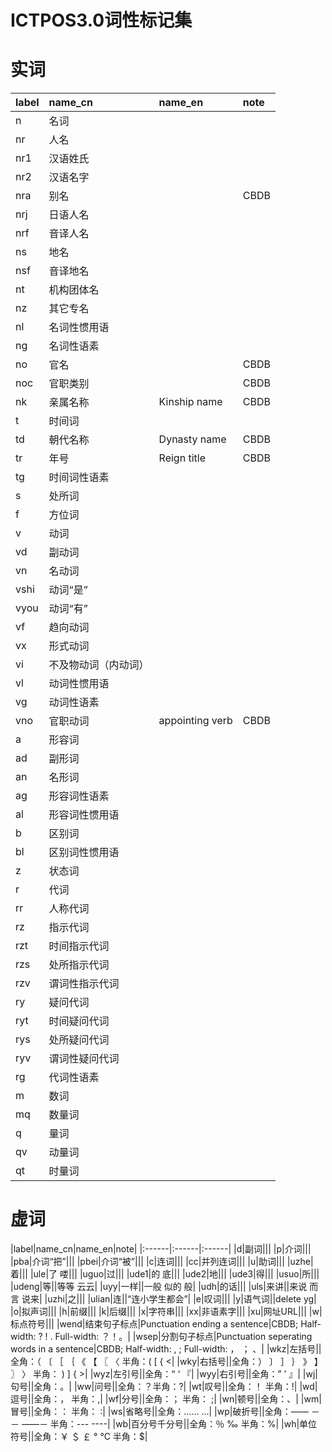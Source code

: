 ICTPOS3.0词性标记集
====
实词
=======
|label|name\_cn|name\_en|note|
|:------|:------|:------|:------|
|n|名词|||
|nr|人名|||
|nr1|汉语姓氏|||
|nr2|汉语名字|||
|nra|别名||CBDB|
|nrj|日语人名|||
|nrf|音译人名|||
|ns|地名|||
|nsf|音译地名|||
|nt|机构团体名|||
|nz|其它专名|||
|nl|名词性惯用语|||
|ng|名词性语素|||
|no|官名||CBDB|
|noc|官职类别||CBDB|
|nk|亲属名称|Kinship name|CBDB|
|t|时间词|||
|td|朝代名称|Dynasty name|CBDB|
|tr|年号|Reign title|CBDB|
|tg|时间词性语素|||
|s|处所词|||
|f|方位词|||
|v|动词|||
|vd|副动词|||
|vn|名动词|||
|vshi|动词“是”|||
|vyou|动词“有”|||
|vf|趋向动词|||
|vx|形式动词|||
|vi|不及物动词（内动词）|||
|vl|动词性惯用语|||
|vg|动词性语素|||
|vno|官职动词|appointing verb|CBDB|
|a|形容词|||
|ad|副形词|||
|an|名形词|||
|ag|形容词性语素|||
|al|形容词性惯用语|||
|b|区别词|||
|bl|区别词性惯用语|||
|z|状态词|||
|r|代词|||
|rr|人称代词|||
|rz|指示代词|||
|rzt|时间指示代词|||
|rzs|处所指示代词|||
|rzv|谓词性指示代词|||
|ry|疑问代词|||
|ryt|时间疑问代词|||
|rys|处所疑问代词|||
|ryv|谓词性疑问代词|||
|rg|代词性语素|||
|m|数词|||
|mq|数量词|||
|q|量词|||
|qv|动量词|||
|qt|时量词||||

虚词
=======
|label|name\_cn|name\_en|note|
|:------|:------|:------|
|d|副词|||
|p|介词|||
|pba|介词“把”|||
|pbei|介词“被”|||
|c|连词|||
|cc|并列连词|||
|u|助词|||
|uzhe|着|||
|ule|了 喽|||
|uguo|过|||
|ude1|的 底|||
|ude2|地|||
|ude3|得|||
|usuo|所|||
|udeng|等||等等 云云|
|uyy|一样||一般 似的 般|
|udh|的话|||
|uls|来讲||来说 而言 说来|
|uzhi|之|||
|ulian|连||“连小学生都会”|
|e|叹词|||
|y|语气词||delete yg|
|o|拟声词|||
|h|前缀|||
|k|后缀|||
|x|字符串|||
|xx|非语素字|||
|xu|网址URL|||
|w|标点符号|||
|wend|结束句子标点|Punctuation ending a sentence|CBDB; Half-width: ? ! . Full-width: ？！。|
|wsep|分割句子标点|Punctuation seperating words in a sentence|CBDB; Half-width: , ; Full-width: ， ； 、|
|wkz|左括号||全角：（ 〔  ［  ｛  《 【  〖 〈   半角：( [ { <|
|wky|右括号||全角：） 〕  ］ ｝ 》  】 〗 〉 半角： ) ] { >|
|wyz|左引号||全角：“ ‘ 『|
|wyy|右引号||全角：” ’ 』|
|wj|句号||全角：。|
|ww|问号||全角：？半角：?|
|wt|叹号||全角：！ 半角：!|
|wd|逗号||全角：， 半角：,|
|wf|分号||全角：； 半角： ;|
|wn|顿号||全角：、|
|wm|冒号||全角：： 半角： :|
|ws|省略号||全角：……  …|
|wp|破折号||全角：——   －－   ——－   半角：---  ----|
|wb|百分号千分号||全角：％ ‰ 半角：%|
|wh|单位符号||全角：￥ ＄ ￡  °  ℃  半角：$|
